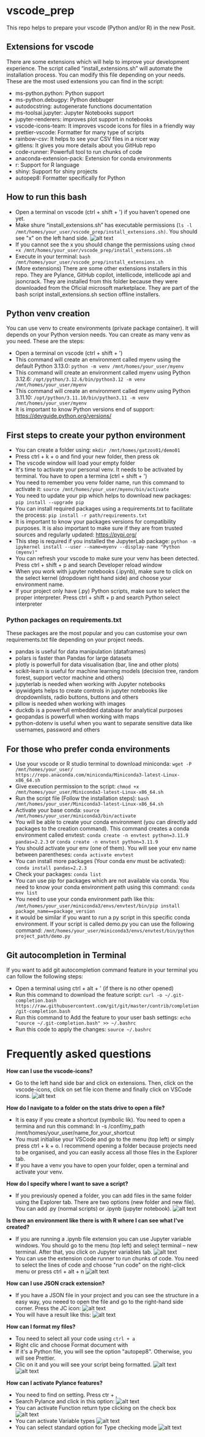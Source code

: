 # **vscode_prep**
This repo helps to prepare your vscode (Python and/or R) in the new Posit.

## Extensions for vscode
There are some extensions which will help to improve your development experience. The script called “install_extensions.sh” will automate the installation process. You can modify this file depending on your needs. These are the most used extensions you can find in the script:
- ms-python.python: Python support
- ms-python.debugpy: Python debbuger
- autodocstring: autogenerate functions documentation
- ms-toolsai.jupyter: Jupyter Notebooks support
- jupyter-renderers: improves plot support in notebooks
- vscode-icons-team: It improves vscode icons for files in a friendly way
- prettier-vscode: Formatter for many type of scripts
- rainbow-csv: It helps to see your CSV files in a nicer way
- gitlens: It gives you more details about you GitHub repo
- code-runner: Powerfull tool to run chunks of code
- anaconda-extension-pack: Extension for conda environments
- r: Support for R language
- shiny: Support for shiny projects
- autopep8: Formatter specifically for Python

## How to run this bash
- Open a terminal on vscode (ctrl + shift + ') if you haven't opened one yet.
- Make shure “install_extensions.sh” has executable permissions (`ls -l /mnt/homes/your_user/vscode_prep/install_extensions.sh)`. You should see "x" on the left hand side.
![alt text](./img/image-7.png)
- If you cannot see the x you should change the permissions using `chmod +x /mnt/homes/your_user/vscode_prep/install_extensions.sh`
- Execute in your terminal: `bash /mnt/homes/your_user/vscode_prep/install_extensions.sh`
- (More extensions) There are some other extensions installers in this repo. They are Pylance, GitHub copilot, intellicode, intellicode api and jsoncrack. They are installed from this folder because they were downloaded from the Oficial microsoft marketplace. They are part of the bash script install_extensions.sh section offline installers.

## Python venv creation
You can use venv to create environments (private package container). It will depends on your Python version needs. You can create as many venv as you need. These are the steps:
- Open a terminal on vscode (ctrl + shift + ')
- This command will create an environment called myenv using the default Python 3.13.0: `python -m venv /mnt/homes/your_user/myenv`
- This command will create an environment called myenv using Python 3.12.6: `/opt/python/3.12.6/bin/python3.12 -m venv /mnt/homes/your_user/myenv`
- This command will create an environment called myenv using Python 3.11.10: `/opt/python/3.11.10/bin/python3.11 -m venv /mnt/homes/your_user/myenv`
- It is important to know Python versions end of support: https://devguide.python.org/versions/

## First steps to create your python environment
- You can create a folder using: `mkdir /mnt/homes/gatzos01/demo01`
- Press ctrl + k + o and find your new folder, then press ok
- The vscode window will load your empty folder
- It's time to activate your personal venv. It needs to be activated by terminal. You have to open a termina (ctrl + shift + ')
- You need to remember you venv folder name, run this command to activate it: `source /mnt/homes/your_user/myenv/bin/activate`
- You need to update your pip which helps to download new packages: `pip install --upgrade pip`
- You can install required packages using a requirements.txt to facilitate the process: `pip install -r path/requirements.txt`
- It is important to know your packages versions for compatibility purposes. It is also important to make sure if they are from trusted sources and regularly updated: https://pypi.org/
- This step is required if you installed the JupyterLab package: `python -m ipykernel install --user --name=myenv --display-name "Python (myenv)"`
- You can refresh your vscode to make sure your venv has been detected. Press ctrl + shift + p and search Developer reload window
- When you work with jupyter notebooks (.ipynb), make sure to click on the select kernel (dropdown right hand side) and choose your environment name.
- If your project only have (.py) Python scripts, make sure to select the proper interpreter. Press ctrl + shift + p and search Python select interpreter

### Python packages on requirements.txt
These packages are the most popular and you can customise your own requirements.txt file depending on your project needs.
- pandas is useful for data manipulation (dataframes)
- polars is faster than Pandas for large datasets
- plotly is powerfull for data visualisation (bar, line and other plots)
- scikit-learn is useful for machine learning models (decision tree, random forest, support vector machine and others)
- jupyterlab is needed when working with Jupyter notebooks
- ipywidgets helps to create controls in jupyter notebooks like dropdownlists, radio buttons, buttons and others
- pillow is needed when working with images
- duckdb is a powerfull embedded database for analytical purposes
- geopandas is powerfull when working with maps
- python-dotenv is useful when you want to separate sensitive data like usernames, password and others

## For those who prefer conda environments
- Use your vscode or R studio terminal to download miniconda: `wget -P /mnt/homes/your_user/ https://repo.anaconda.com/miniconda/Miniconda3-latest-Linux-x86_64.sh`
- Give execution permission to the script: `chmod +x /mnt/homes/your_user/Miniconda3-latest-Linux-x86_64.sh`
- Run the script file (Follow the installation steps): `bash /mnt/homes/your_user/Miniconda3-latest-Linux-x86_64.sh`
- Activate your base conda: `source /mnt/homes/your_user/miniconda3/bin/activate `
- You will be able to create your conda environment (you can directly add packages to the creation command). This command creates a conda environment called envtest: `conda create -n envtest python=3.11.9 pandas=2.2.3` or `conda create -n envtest python=3.11.9`
- You should activate your env (one of them). You will see your env name between parentheses: `conda activate envtest`
- You can install more packages (Your conda env must be activated): `conda install pandas=2.2.3`
- Check your packages: `conda list`
- You can use pip for packages which are not available via conda. You need to know your conda environment path using this command: `conda env list`
- You need to use your conda environment path like this: `/mnt/homes/your_user/miniconda3/envs/envtest/bin/pip install package_name==package_version`
- it would be similar if you want to run a py script in this specific conda environment. If your script is called demo.py you can use the following command: `/mnt/homes/your_user/miniconda3/envs/envtest/bin/python project_path/demo.py`

## **Git autocompletion in Terminal**
If you want to add git autocompletion command feature in your terminal you can follow the following steps:
- Open a terminal using ctrl + alt + ' (if there is no other opened)
- Run this command to download the feature script:
`curl -o ~/.git-completion.bash https://raw.githubusercontent.com/git/git/master/contrib/completion/git-completion.bash`
- Run this command to Add the feature to your user bash settings:
`echo "source ~/.git-completion.bash" >> ~/.bashrc`
- Run this code to apply the changes:
`source ~/.bashrc`

# **Frequently asked questions**
**How can I use the vscode-icons?**
- Go to the left hand side bar and click on extensions. Then, click on the vscode-icons, click on set file icon theme and finally click on VSCode icons.
![alt text](./img/image-6.png)

**How do I navigate to a folder on the stats drive to open a file?**
- It is easy if you create a shortcut (symbolic lik). You need to open a termina and run this command: ln -s /conf/my_path /mnt/homes/your_user/name_for_your_shortcut
- You must initialise your VSCode and go to the menu (top left) or simply press ctrl + k + o. I recommend opening a folder because projects need to be organised, and you can easily access all those files in the Explorer tab.
- If you have a venv you have to open your folder, open a terminal and activate your venv.

**How do I specify where I want to save a script?**
- If you previously opened a folder, you can add files in the same folder using the Explorer tab. There are two options (new folder and new file). You can add .py (normal scripts) or .ipynb (jupyter notebook).
![alt text](./img/image.png)

**Is there an environment like there is with R where I can see what I've created?**
- If you are running a .ipynb file extension you can use Jupyter variable windows. You should go to the menu (top left) and select terminal – new terminal. After that, you click on Jupyter variables tab.
![alt text](./img/image-1.png)
- You can use the extension code runner to run chunks of code. You need to select the lines of code and choose "run code" on the right-click menu or press ctrl + alt + n
![alt text](./img/image-2.png)

**How can I use JSON crack extension?**
- If you have a JSON file in your project and you can see the structure in a easy way, you neeed to open the file and go to the right-hand side corner. Press the JC icon:
![alt text](./img/image-4.png)
- You will have a result like this:
![alt text](./img/image-5.png)

**How can I format my files?**
- Tou need to select all your code using `ctrl + a`
- Right clic and choose Format document with
- If it's a Python file, you will see the option "autopep8". Otherwise, you will see Prettier. 
- Clic on it and you will see your script being formatted.
![alt text](./img/image-8.png)
![alt text](./img/image-9.png)

**How can I activate Pylance features?**
- You need to find on setting. Press ctr + ,
- Search Pylance and click in this option:
![alt text](./img/image-10.png)
- You can activate Function return type clicking on the check box
![alt text](./img/image-11.png)
- You can activate Variable types
![alt text](./img/image-12.png)
- You can select standard option for Type checking mode
![alt text](./img/image-13.png)
